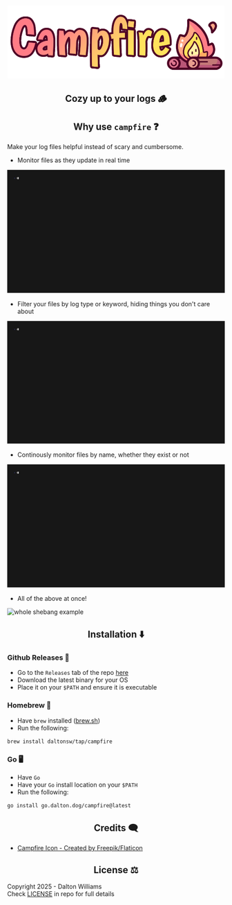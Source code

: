 <div align="center"">
    <img src="./assets/banner.png" style="width: 700px;"/>
    <h2>Cozy up to your logs 🪵</h2>
</div>

<div align="center">
    <h2>Why use <code>campfire</code> ❓</h2>
</div>

Make your log files helpful instead of scary and cumbersome.

- Monitor files as they update in real time

![realtime update example](./assets/realtime.gif)

- Filter your files by log type or keyword, hiding things you don't care about

![filtering example](./assets/filtering.gif)

- Continously monitor files by name, whether they exist or not

![file example](./assets/monitoring.gif)

- All of the above at once!

![whole shebang example](./assets/everything.gif)

<div align="center">
    <h2>Installation ⬇️</h2>
</div>

### Github Releases 🐙

- Go to the `Releases` tab of the repo [here](https://github.com/DaltonSW/campfire/releases)
- Download the latest binary for your OS
- Place it on your `$PATH` and ensure it is executable

### Homebrew 🍺 

- Have `brew` installed ([brew.sh](https://brew.sh))
- Run the following:
```sh
brew install daltonsw/tap/campfire
```

### Go 🖥️ 

- Have `Go` 
- Have your `Go` install location on your `$PATH`
- Run the following: 
```sh
go install go.dalton.dog/campfire@latest
```

<div align="center">
    <h2>Credits 🗨️</h2>
</div>

- [Campfire Icon - Created by Freepik/Flaticon](https://www.flaticon.com/free-icons/campfire)

<div align="center">
    <h2>License ⚖️</h2>
</div>

Copyright 2025 - Dalton Williams  
Check [LICENSE](./LICENSE.md) in repo for full details
